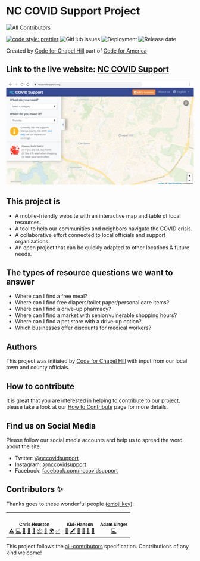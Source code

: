 # NC COVID Support Project
<!-- ALL-CONTRIBUTORS-BADGE:START - Do not remove or modify this section -->
[![All Contributors](https://img.shields.io/badge/all_contributors-3-orange.svg?style=flat-square)](#contributors-)
<!-- ALL-CONTRIBUTORS-BADGE:END -->
[![code style: prettier](https://img.shields.io/badge/code_style-prettier-ff69b4.svg?style=flat)](https://github.com/prettier/prettier)
![GitHub issues](https://img.shields.io/github/issues-raw/code-for-chapel-hill/NC-COVID-Support?style=flat)
![Deployment](https://github.com/code-for-chapel-hill/NC-COVID-Support/workflows/Deployment/badge.svg?style=flat)
![Release date](https://img.shields.io/github/release/code-for-chapel-hill/NC-COVID-Support?style=flat)


Created by [Code for Chapel Hill](http://www.codeforchapelhill.com/) part of [Code for America](https://www.codeforamerica.org/)

## Link to the live website: [NC COVID Support](https://www.nccovidsupport.org)

![The NC COVID Support Website](covid-19-support/src/images/NCCOVID.png)

## This project is

- A mobile-friendly website with an interactive map and table of local resources.
- A tool to help our communities and neighbors navigate the COVID crisis.
- A collaborative effort connected to local officials and support organizations.
- An open project that can be quickly adapted to other locations & future needs.

## The types of resource questions we want to answer

- Where can I find a free meal?
- Where can I find free diapers/toilet paper/personal care items?
- Where can I find a drive-up pharmacy?
- Where can I find a market with senior/vulnerable shopping hours?
- Where can I find a pet store with a drive-up option?
- Which businesses offer discounts for medical workers?

## Authors

This project was initiated by [Code for Chapel Hill](http://www.codeforchapelhill.com/) with input from our local town and county officials.

## How to contribute

It is great that you are interested in helping to contribute to our project, please take a look at our [How to Contribute](/contributing.md) page for more details.

## Find us on Social Media

Please follow our social media accounts and help us to spread the word about the site.

- Twitter: [@nccovidsupport](https://www.twitter.com/nccovidsupport)
- Instagram: [@nccovidsupport](https://www.instagram.com/nccovidsupport)
- Facebook: [facebook.com/nccovidsupport](https://www.facebook.com/nccovidsupport)

## Contributors ✨

Thanks goes to these wonderful people ([emoji key](https://allcontributors.org/docs/en/emoji-key)):

<!-- ALL-CONTRIBUTORS-LIST:START - Do not remove or modify this section -->
<!-- prettier-ignore-start -->
<!-- markdownlint-disable -->
<table>
  <tr>
    <td align="center"><a href="https://www.vizioz.com"><img src="https://avatars0.githubusercontent.com/u/4398217?v=4" width="100px;" alt=""/><br /><sub><b>Chris Houston</b></sub></a><br /><a href="https://github.com/code-for-chapel-hill/NC-COVID-Support/commits?author=readingdancer" title="Tests">⚠️</a> <a href="https://github.com/code-for-chapel-hill/NC-COVID-Support/commits?author=readingdancer" title="Code">💻</a> <a href="https://github.com/code-for-chapel-hill/NC-COVID-Support/commits?author=readingdancer" title="Documentation">📖</a> <a href="#design-readingdancer" title="Design">🎨</a> <a href="#ideas-readingdancer" title="Ideas, Planning, & Feedback">🤔</a> <a href="#platform-readingdancer" title="Packaging/porting to new platform">📦</a> <a href="https://github.com/code-for-chapel-hill/NC-COVID-Support/pulls?q=is%3Apr+reviewed-by%3Areadingdancer" title="Reviewed Pull Requests">👀</a> <a href="#translation-readingdancer" title="Translation">🌍</a> <a href="#tutorial-readingdancer" title="Tutorials">✅</a></td>
    <td align="center"><a href="https://github.com/KM-Hanson"><img src="https://avatars2.githubusercontent.com/u/58799043?v=4" width="100px;" alt=""/><br /><sub><b>KM-Hanson</b></sub></a><br /><a href="#business-KM-Hanson" title="Business development">💼</a> <a href="#content-KM-Hanson" title="Content">🖋</a> <a href="https://github.com/code-for-chapel-hill/NC-COVID-Support/commits?author=KM-Hanson" title="Documentation">📖</a> <a href="#ideas-KM-Hanson" title="Ideas, Planning, & Feedback">🤔</a> <a href="#projectManagement-KM-Hanson" title="Project Management">📆</a> <a href="#question-KM-Hanson" title="Answering Questions">💬</a></td>
    <td align="center"><a href="http://suddengenesis.net"><img src="https://avatars2.githubusercontent.com/u/24510849?v=4" width="100px;" alt=""/><br /><sub><b>Adam Singer</b></sub></a><br /><a href="https://github.com/code-for-chapel-hill/NC-COVID-Support/commits?author=suddengenesis" title="Code">💻</a></td>
  </tr>
</table>

<!-- markdownlint-enable -->
<!-- prettier-ignore-end -->
<!-- ALL-CONTRIBUTORS-LIST:END -->

This project follows the [all-contributors](https://github.com/all-contributors/all-contributors) specification. Contributions of any kind welcome!
